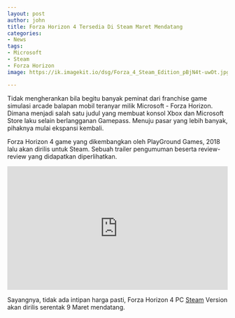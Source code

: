 ```yaml
---
layout: post
author: john
title: Forza Horizon 4 Tersedia Di Steam Maret Mendatang
categories:
- News
tags:
- Microsoft
- Steam
- Forza Horizon
image: https://ik.imagekit.io/dsg/Forza_4_Steam_Edition_pBjN4t-uwOt.jpg

---
```

Tidak mengherankan bila begitu banyak peminat dari franchise game simulasi arcade balapan mobil teranyar milik Microsoft - Forza Horizon. Dimana menjadi salah satu judul yang membuat konsol Xbox dan Microsoft Store laku selain berlangganan Gamepass. Menuju pasar yang lebih banyak, pihaknya mulai ekspansi kembali.

Forza Horizon 4 game yang dikembangkan oleh PlayGround Games, 2018 lalu akan dirilis untuk Steam. Sebuah trailer pengumuman beserta review-review yang didapatkan diperlihatkan.

<style>.embed-container { position: relative; padding-bottom: 56.25%; height: 0; overflow: hidden; max-width: 100%; } .embed-container iframe, .embed-container object, .embed-container embed { position: absolute; top: 0; left: 0; width: 100%; height: 100%; }</style><div class='embed-container'><iframe src='https://www.youtube.com/embed//emk_07-wNEU' frameborder='0' allowfullscreen></iframe></div>

Sayangnya, tidak ada intipan harga pasti, Forza Horizon 4 PC [Steam](https://store.steampowered.com/app/1293830/Forza_Horizon_4/) Version akan dirilis serentak 9 Maret mendatang.